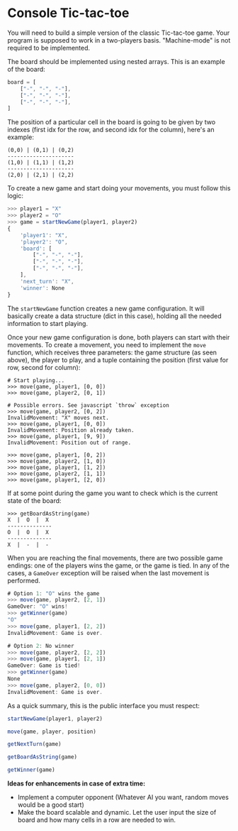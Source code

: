 # Console Tic-tac-toe

You will need to build a simple version of the classic Tic-tac-toe game.
Your program is supposed to work in a two-players basis. "Machine-mode" is not required to be implemented.

The board should be implemented using nested arrays. This is an example of the board:
```javascript
board = [
    ["-", "-", "-"],
    ["-", "-", "-"],
    ["-", "-", "-"],
]
```

The position of a particular cell in the board is going to be given by two indexes (first idx for the row, and second idx for the column), here's an example:

```
(0,0) | (0,1) | (0,2)
---------------------
(1,0) | (1,1) | (1,2)
---------------------
(2,0) | (2,1) | (2,2)
```

To create a new game and start doing your movements, you must follow this logic:

```javascript
>>> player1 = "X"
>>> player2 = "O"
>>> game = startNewGame(player1, player2)
{
    'player1': "X",
    'player2': "O",
    'board': [
        ["-", "-", "-"],
        ["-", "-", "-"],
        ["-", "-", "-"],
    ],
    'next_turn': "X",
    'winner': None
}
```

The `startNewGame` function creates a new game configuration. It will basically create a data structure (dict in this case), holding all the needed information to start playing.

Once your new game configuration is done, both players can start with their movements. To create a movement, you need to implement the `move` function, which receives three parameters: the game structure (as seen above), the player to play, and a tuple containing the position (first value for row, second for column):

```
# Start playing...
>>> move(game, player1, [0, 0])
>>> move(game, player2, [0, 1])

# Possible errors. See javascript `throw` exception
>>> move(game, player2, [0, 2])
InvalidMovement: "X" moves next.
>>> move(game, player1, [0, 0])
InvalidMovement: Position already taken.
>>> move(game, player1, [9, 9])
InvalidMovement: Position out of range.

>>> move(game, player1, [0, 2])
>>> move(game, player2, [1, 0])
>>> move(game, player1, [1, 2])
>>> move(game, player2, [1, 1])
>>> move(game, player1, [2, 0])
```

If at some point during the game you want to check which is the current state of the board:

```
>>> getBoardAsString(game)
X  |  O  |  X
--------------
O  |  O  |  X
--------------
X  |  -  |  -
```

When you are reaching the final movements, there are two possible game endings: one of the players wins the game, or the game is tied. In any of the cases, a `GameOver`
exception will be raised when the last movement is performed.

```javascript
# Option 1: "O" wins the game
>>> move(game, player2, [2, 1])
GameOver: "O" wins!
>>> getWinner(game)
"O"
>>> move(game, player1, [2, 2])
InvalidMovement: Game is over.

# Option 2: No winner
>>> move(game, player2, [2, 2])
>>> move(game, player1, [2, 1])
GameOver: Game is tied!
>>> getWinner(game)
None
>>> move(game, player2, [0, 0])
InvalidMovement: Game is over.
```

As a quick summary, this is the public interface you must respect:

```javascript
startNewGame(player1, player2)

move(game, player, position)

getNextTurn(game)

getBoardAsString(game)

getWinner(game)
```

**Ideas for enhancements in case of extra time:**
- Implement a computer opponent (Whatever AI you want, random moves would be a good start)
- Make the board scalable and dynamic. Let the user input the size of board and how many cells in a row are needed to win.

